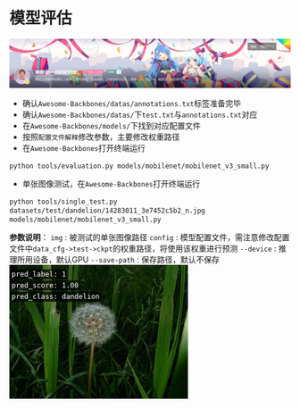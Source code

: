 模型评估
===========================

[![BILIBILI](https://raw.githubusercontent.com/Fafa-DL/readme-data/main/Bilibili.png)](https://space.bilibili.com/46880349)

- 确认`Awesome-Backbones/datas/annotations.txt`标签准备完毕
- 确认`Awesome-Backbones/datas/`下`test.txt`与`annotations.txt`对应
- 在`Awesome-Backbones/models/`下找到对应配置文件
- 按照`配置文件解释`修改参数，主要修改权重路径
- 在`Awesome-Backbones`打开终端运行
```
python tools/evaluation.py models/mobilenet/mobilenet_v3_small.py
```
- 单张图像测试，在`Awesome-Backbones`打开终端运行
```
python tools/single_test.py datasets/test/dandelion/14283011_3e7452c5b2_n.jpg models/mobilenet/mobilenet_v3_small.py
```
**参数说明**：
`img` : 被测试的单张图像路径
`config` : 模型配置文件，需注意修改配置文件中`data_cfg->test->ckpt`的权重路径，将使用该权重进行预测
`--device` : 推理所用设备，默认GPU
`--save-path` : 保存路径，默认不保存
![results](https://raw.githubusercontent.com/Fafa-DL/readme-data/main/backbones/dandelion.jpg)

